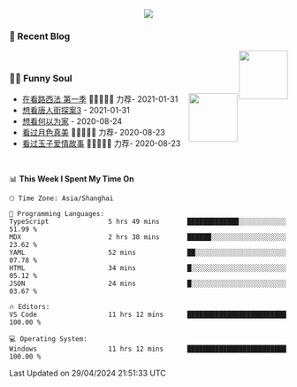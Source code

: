 <div align="center">
  <!-- dynamic typing effect 动态打字效果 -->
  <div>
    <img src="https://readme-typing-svg.demolab.com?font=Fira+Code&pause=10000&color=F76194&random=false&width=500&lines=You+make+your+own+opportunities.;Every+single+day+counts&center=true" />
  </div>
</div>

### 📃 Recent Blog
        
<img align="right" width="88" src="https://cdn.jsdelivr.net/gh/LJJbyZJU/LJJbyZJU/assets/images/astronaut.png" />
      
<!-- START_SECTION:blog -->

<!-- END_SECTION:blog -->
      
<!-- for beauty 留个空行好看点 -->
<div>&nbsp;</div>
      
### 🤾‍♂️ Funny Soul
      
<img align="right" width="88" src="https://cdn.jsdelivr.net/gh/sun0225SUN/sun0225SUN/assets/images/artist.png" />
      
<!-- START_SECTION:douban -->
* <a href='http://movie.douban.com/subject/26385614/' target='_blank'>在看路西法 第一季</a> 🌟🌟🌟🌟🌟 力荐- 2021-01-31
* <a href='http://movie.douban.com/subject/27619748/' target='_blank'>想看唐人街探案3</a> - 2021-01-31
* <a href='http://movie.douban.com/subject/30170448/' target='_blank'>想看何以为家</a> - 2020-08-24
* <a href='http://movie.douban.com/subject/26963810/' target='_blank'>看过月色真美</a> 🌟🌟🌟🌟🌟 力荐- 2020-08-23
* <a href='http://movie.douban.com/subject/25796222/' target='_blank'>看过玉子爱情故事</a> 🌟🌟🌟🌟🌟 力荐- 2020-08-23
<!-- END_SECTION:douban -->
      
<!-- for beauty 留个空行好看点 -->
<div>&nbsp;</div>

<!--START_SECTION:waka-->
📊 **This Week I Spent My Time On** 

```text
🕑︎ Time Zone: Asia/Shanghai

💬 Programming Languages: 
TypeScript               5 hrs 49 mins       █████████████░░░░░░░░░░░░   51.99 % 
MDX                      2 hrs 38 mins       ██████░░░░░░░░░░░░░░░░░░░   23.62 % 
YAML                     52 mins             ██░░░░░░░░░░░░░░░░░░░░░░░   07.78 % 
HTML                     34 mins             █░░░░░░░░░░░░░░░░░░░░░░░░   05.12 % 
JSON                     24 mins             █░░░░░░░░░░░░░░░░░░░░░░░░   03.67 % 

🔥 Editors: 
VS Code                  11 hrs 12 mins      █████████████████████████   100.00 % 

💻 Operating System: 
Windows                  11 hrs 12 mins      █████████████████████████   100.00 % 
```


 Last Updated on 29/04/2024 21:51:33 UTC
<!--END_SECTION:waka-->
